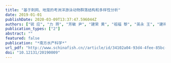 ```yaml
---
title: "基于刺网、地笼的考洲洋游泳动物群落结构和多样性分析"
date: 2019-01-01
publishDate: 2020-03-09T13:37:47.596044Z
authors: ["锐 应", "力 蒋", "芳敏 尹", "建荣 黄", "祖福 黎", "英永 王", "建祥 冯"]
publication_types: ["2"]
abstract: ""
featured: false
publication: "*南方水产科学*"
url_pdf: "http://www.schinafish.cn//article/id/34102a04-93d4-4fee-85bc-4069db614635"
doi: "10.12131/20190009"
---
```


